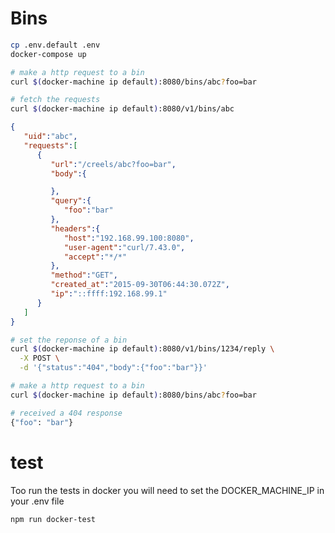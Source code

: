 # Bins

```bash
cp .env.default .env
docker-compose up
```

```bash
# make a http request to a bin
curl $(docker-machine ip default):8080/bins/abc?foo=bar

# fetch the requests
curl $(docker-machine ip default):8080/v1/bins/abc
```

```json
{  
   "uid":"abc",
   "requests":[  
      {  
         "url":"/creels/abc?foo=bar",
         "body":{  

         },
         "query":{  
            "foo":"bar"
         },
         "headers":{  
            "host":"192.168.99.100:8080",
            "user-agent":"curl/7.43.0",
            "accept":"*/*"
         },
         "method":"GET",
         "created_at":"2015-09-30T06:44:30.072Z",
         "ip":"::ffff:192.168.99.1"
      }
   ]
}
```

```bash
# set the reponse of a bin
curl $(docker-machine ip default):8080/v1/bins/1234/reply \
  -X POST \
  -d '{"status":"404","body":{"foo":"bar"}}'
```

```bash
# make a http request to a bin
curl $(docker-machine ip default):8080/bins/abc?foo=bar
```

```bash
# received a 404 response
{"foo": "bar"}
```

# test

Too run the tests in docker you will need to set the DOCKER_MACHINE_IP in your .env file

```
npm run docker-test
```
